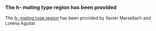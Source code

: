 ### The h- mating type region has been provided

The [h- mating type region](/status/mating-type-region) has been
provided by Xavier Marsellach and Lorena Aguilar.
